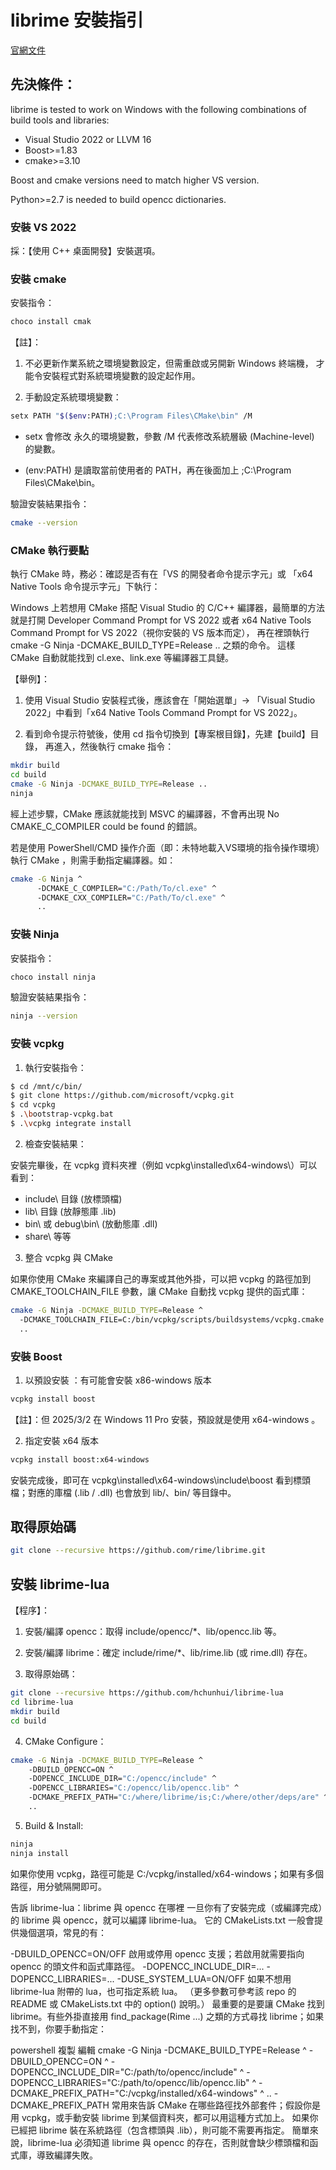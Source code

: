 # librime 安裝指引

[官網文件](https://github.com/rime/librime/blob/master/README-windows.md)

## 先決條件：

librime is tested to work on Windows with the following combinations of build tools and libraries:

- Visual Studio 2022 or LLVM 16
- Boost>=1.83
- cmake>=3.10

Boost and cmake versions need to match higher VS version.

Python>=2.7 is needed to build opencc dictionaries.


### 安裝 VS 2022

採：【使用 C++ 桌面開發】安裝選項。

### 安裝 cmake

安裝指令：

```sh
choco install cmak
```

【註】：

1. 不必更新作業系統之環境變數設定，但需重啟或另開新 Windows 終端機，
才能令安裝程式對系統環境變數的設定起作用。

2. 手動設定系統環境變數：

```sh
setx PATH "$($env:PATH);C:\Program Files\CMake\bin" /M
```

- setx 會修改 永久的環境變數，參數 /M 代表修改系統層級 (Machine-level) 的變數。

- $($env:PATH) 是讀取當前使用者的 PATH，再在後面加上 ;C:\Program Files\CMake\bin。


驗證安裝結果指令：

```sh
cmake --version
```

### CMake 執行要點

執行 CMake 時，務必：確認是否有在「VS 的開發者命令提示字元」或
「x64 Native Tools 命令提示字元」下執行：

Windows 上若想用 CMake 搭配 Visual Studio 的 C/C++ 編譯器，最簡單的方法
就是打開 Developer Command Prompt for VS 2022 或者 
x64 Native Tools Command Prompt for VS 2022（視你安裝的 VS 版本而定），
再在裡頭執行 cmake -G Ninja -DCMAKE_BUILD_TYPE=Release .. 之類的命令。
這樣 CMake 自動就能找到 cl.exe、link.exe 等編譯器工具鏈。


【舉例】：

1. 使用 Visual Studio 安裝程式後，應該會在「開始選單」→ 
「Visual Studio 2022」中看到「x64 Native Tools Command Prompt for VS 2022」。

2. 看到命令提示符號後，使用 cd 指令切換到【專案根目錄】，先建【build】目錄，
再進入，然後執行 cmake 指令：

```sh
mkdir build
cd build
cmake -G Ninja -DCMAKE_BUILD_TYPE=Release ..
ninja
```

經上述步驟，CMake 應該就能找到 MSVC 的編譯器，不會再出現 No CMAKE_C_COMPILER 
could be found 的錯誤。

若是使用 PowerShell/CMD 操作介面（即：未特地載入VS環境的指令操作環境）
執行 CMake ，則需手動指定編譯器。如：

```sh
cmake -G Ninja ^
      -DCMAKE_C_COMPILER="C:/Path/To/cl.exe" ^
      -DCMAKE_CXX_COMPILER="C:/Path/To/cl.exe" ^
      ..
```

### 安裝 Ninja

安裝指令：

```sh
choco install ninja
```

驗證安裝結果指令：

```sh
ninja --version
```

### 安裝 vcpkg

1. 執行安裝指令：

```sh
$ cd /mnt/c/bin/
$ git clone https://github.com/microsoft/vcpkg.git
$ cd vcpkg
$ .\bootstrap-vcpkg.bat
$ .\vcpkg integrate install
```

2. 檢查安裝結果：

安裝完畢後，在 vcpkg 資料夾裡（例如 vcpkg\installed\x64-windows\）可以看到：

- include\ 目錄 (放標頭檔)
- lib\ 目錄 (放靜態庫 .lib)
- bin\ 或 debug\bin\ (放動態庫 .dll)
- share\ 等等


3. 整合 vcpkg 與 CMake

如果你使用 CMake 來編譯自己的專案或其他外掛，可以把 vcpkg 的路徑加到 
CMAKE_TOOLCHAIN_FILE 參數，讓 CMake 自動找 vcpkg 提供的函式庫：

```sh
cmake -G Ninja -DCMAKE_BUILD_TYPE=Release ^
  -DCMAKE_TOOLCHAIN_FILE=C:/bin/vcpkg/scripts/buildsystems/vcpkg.cmake ^
  ..
```


### 安裝 Boost

1. 以預設安裝 ：有可能會安裝 x86-windows 版本

```sh
vcpkg install boost
```

【註】：但 2025/3/2 在 Windows 11 Pro 安裝，預設就是使用 x64-windows 。

2. 指定安裝 x64 版本

```sh
vcpkg install boost:x64-windows
```

安裝完成後，即可在 vcpkg\installed\x64-windows\include\boost 看到標頭檔；對應的庫檔 (.lib / .dll) 也會放到 lib/、bin/ 等目錄中。

## 取得原始碼

```sh
git clone --recursive https://github.com/rime/librime.git
```


## 安裝 librime-lua

【程序】：

1. 安裝/編譯 opencc：取得 include/opencc/*、lib/opencc.lib 等。

2. 安裝/編譯 librime：確定 include/rime/*、lib/rime.lib (或 rime.dll) 存在。

3. 取得原始碼：

```sh
git clone --recursive https://github.com/hchunhui/librime-lua
cd librime-lua
mkdir build
cd build
```

4. CMake Configure：

```sh
cmake -G Ninja -DCMAKE_BUILD_TYPE=Release ^
    -DBUILD_OPENCC=ON ^
    -DOPENCC_INCLUDE_DIR="C:/opencc/include" ^
    -DOPENCC_LIBRARIES="C:/opencc/lib/opencc.lib" ^
    -DCMAKE_PREFIX_PATH="C:/where/librime/is;C:/where/other/deps/are" ^
    ..
```

5. Build & Install:

```sh
ninja
ninja install
```

如果你使用 vcpkg，路徑可能是 C:/vcpkg/installed/x64-windows；如果有多個路徑，用分號隔開即可。


告訴 librime-lua：librime 與 opencc 在哪裡
一旦你有了安裝完成（或編譯完成）的 librime 與 opencc，就可以編譯 librime-lua。
它的 CMakeLists.txt 一般會提供幾個選項，常見的有：

-DBUILD_OPENCC=ON/OFF
啟用或停用 opencc 支援；若啟用就需要指向 opencc 的頭文件和函式庫路徑。
-DOPENCC_INCLUDE_DIR=...
-DOPENCC_LIBRARIES=...
-DUSE_SYSTEM_LUA=ON/OFF
如果不想用 librime-lua 附帶的 lua，也可指定系統 lua。
（更多參數可參考該 repo 的 README 或 CMakeLists.txt 中的 option() 說明。）
最重要的是要讓 CMake 找到 librime。有些外掛直接用 find_package(Rime ...) 之類的方式尋找 librime；如果找不到，你要手動指定：

powershell
複製
編輯
cmake -G Ninja -DCMAKE_BUILD_TYPE=Release ^
  -DBUILD_OPENCC=ON ^
  -DOPENCC_INCLUDE_DIR="C:/path/to/opencc/include" ^
  -DOPENCC_LIBRARIES="C:/path/to/opencc/lib/opencc.lib" ^
  -DCMAKE_PREFIX_PATH="C:/vcpkg/installed/x64-windows" ^
  ..
-DCMAKE_PREFIX_PATH 常用來告訴 CMake 在哪些路徑找外部套件；假設你是用 vcpkg，或手動安裝 librime 到某個資料夾，都可以用這種方式加上。
如果你已經把 librime 裝在系統路徑（包含標頭與 .lib），則可能不需要再指定。
簡單來說，librime-lua 必須知道 librime 與 opencc 的存在，否則就會缺少標頭檔和函式庫，導致編譯失敗。
